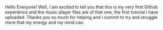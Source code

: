 Hello Everyone!
Well, I am excited to tell  you that this is my very first Github experience and the music player files are of that one, the first tutorial i have uploaded.
Thanks you so much for helping and i commit to try and struggle more that my energy and my mind can.
